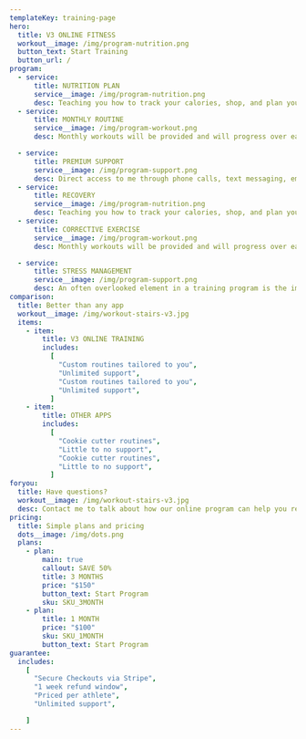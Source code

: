 ```yaml
---
templateKey: training-page
hero:
  title: V3 ONLINE FITNESS
  workout__image: /img/program-nutrition.png
  button_text: Start Training
  button_url: /
program:
  - service:
      title: NUTRITION PLAN
      service__image: /img/program-nutrition.png
      desc: Teaching you how to track your calories, shop, and plan your weeks will be the main mission for our nutrition program. Goals to reach your daily required macronutrients.
  - service:
      title: MONTHLY ROUTINE
      service__image: /img/program-workout.png
      desc: Monthly workouts will be provided and will progress over each month ensuring that you reach your health and fitness goals

  - service:
      title: PREMIUM SUPPORT
      service__image: /img/program-support.png
      desc: Direct access to me through phone calls, text messaging, email and services like FaceTime and Skype.
  - service:
      title: RECOVERY
      service__image: /img/program-nutrition.png
      desc: Teaching you how to track your calories, shop, and plan your weeks will be the main mission for our nutrition program. Goals to reach your daily required macronutrients.
  - service:
      title: CORRECTIVE EXERCISE
      service__image: /img/program-workout.png
      desc: Monthly workouts will be provided and will progress over each month ensuring that you reach your health and fitness goals

  - service:
      title: STRESS MANAGEMENT
      service__image: /img/program-support.png
      desc: An often overlooked element in a training program is the importance of keeping stress to a minimum.  Stress can have a huge negative impact on client results, as it can affect recovery and the body's ability to change.
comparison:
  title: Better than any app
  workout__image: /img/workout-stairs-v3.jpg
  items:
    - item:
        title: V3 ONLINE TRAINING
        includes:
          [
            "Custom routines tailored to you",
            "Unlimited support",
            "Custom routines tailored to you",
            "Unlimited support",
          ]
    - item:
        title: OTHER APPS
        includes:
          [
            "Cookie cutter routines",
            "Little to no support",
            "Cookie cutter routines",
            "Little to no support",
          ]
foryou:
  title: Have questions?
  workout__image: /img/workout-stairs-v3.jpg
  desc: Contact me to talk about how our online program can help you reach your fitness goals
pricing:
  title: Simple plans and pricing
  dots__image: /img/dots.png
  plans:
    - plan:
        main: true
        callout: SAVE 50%
        title: 3 MONTHS
        price: "$150"
        button_text: Start Program
        sku: SKU_3MONTH
    - plan:
        title: 1 MONTH
        price: "$100"
        sku: SKU_1MONTH
        button_text: Start Program
guarantee:
  includes:
    [
      "Secure Checkouts via Stripe",
      "1 week refund window",
      "Priced per athlete",
      "Unlimited support",

    ]
---
```

